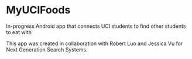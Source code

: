 # MyUCIFoods
In-progress Android app that connects UCI students to find other students to eat with

This app was created in collaboration with Robert Luo and Jessica Vu for Next Generation Search Systems.
